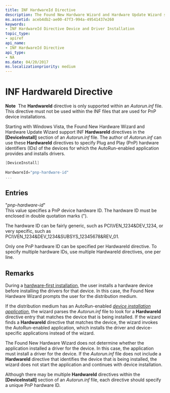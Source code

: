 ```yaml
---
title: INF HardwareId Directive
description: The Found New Hardware Wizard and Hardware Update Wizard support INF HardwareId directives in the [DeviceInstall] section of an Autorun.inf file.
ms.assetid: aceb4db2-ae00-47f3-994a-49541437e260
keywords:
- INF HardwareId Directive Device and Driver Installation
topic_type:
- apiref
api_name:
- INF HardwareId Directive
api_type:
- NA
ms.date: 04/20/2017
ms.localizationpriority: medium
---
```


# INF HardwareId Directive


**Note**  The **HardwareId** directive is only supported within an *Autorun.inf* file. This directive must not be used within the INF files that are used for PnP device installations.

 

Starting with Windows Vista, the Found New Hardware Wizard and Hardware Update Wizard support INF **HardwareId** directives in the **\[DeviceInstall\]** section of an *Autorun.inf* file. The author of *Autorun.inf* can use these **HardwareId** directives to specify Plug and Play (PnP) hardware identifiers (IDs) of the devices for which the AutoRun-enabled application provides and installs drivers.

```cpp
[DeviceInstall] 
 
HardwareId="pnp-hardware-id"
...
```

## Entries


<a href="" id="-pnp-hardware-id-"></a>"*pnp-hardware-id*"  
This value specifies a PnP device hardware ID. The hardware ID must be enclosed in double quotation marks (").

The hardware ID can be fairly generic, such as PCI\\VEN_1234&DEV_1234, or very specific, such as PCI\\VEN_1234&DEV_1234&SUBSYS_12345678&REV_01.

Only one PnP hardware ID can be specified per HardwareId directive. To specify multiple hardware IDs, use multiple HardwareId directives, one per line.

Remarks
-------

During a [hardware-first installation](hardware-first-installation.md), the user installs a hardware device before installing the drivers for that device. In this case, the Found New Hardware Wizard prompts the user for the distribution medium.

If the distribution medium has an AutoRun-enabled [*device installation application*](https://msdn.microsoft.com/library/windows/hardware/ff556277#wdkgloss-device-installation-application), the wizard parses the *Autorun.inf* file to look for a **HardwareId** directive entry that matches the device that is being installed. If the wizard finds a **HardwareId** directive that matches the device, the wizard invokes the AutoRun-enabled application, which installs the driver and device-specific applications instead of the wizard.

The Found New Hardware Wizard does not determine whether the application installed a driver for the device. In this case, the application must install a driver for the device. If the *Autorun.inf* file does not include a **HardwareId** directive that identifies the device that is being installed, the wizard does not start the application and continues with device installation.

Although there may be multiple **HardwareId** directives within the **\[DeviceInstall\]** section of an *Autorun.inf* file, each directive should specify a unique PnP hardware ID.

 

 





